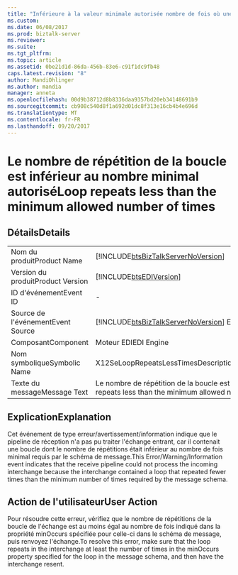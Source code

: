 ```yaml
---
title: "Inférieure à la valeur minimale autorisée nombre de fois où une boucle se répète | Documents Microsoft"
ms.custom: 
ms.date: 06/08/2017
ms.prod: biztalk-server
ms.reviewer: 
ms.suite: 
ms.tgt_pltfrm: 
ms.topic: article
ms.assetid: 0be21d1d-86da-456b-83e6-c91f1dc9fb48
caps.latest.revision: "8"
author: MandiOhlinger
ms.author: mandia
manager: anneta
ms.openlocfilehash: 00d9b38712d8b8336daa9357bd20eb34148691b9
ms.sourcegitcommit: cb908c540d8f1a692d01dc8f313e16cb4b4e696d
ms.translationtype: MT
ms.contentlocale: fr-FR
ms.lasthandoff: 09/20/2017
---
```

# <a name="loop-repeats-less-than-the-minimum-allowed-number-of-times"></a><span data-ttu-id="7876f-102">Le nombre de répétition de la boucle est inférieur au nombre minimal autorisé</span><span class="sxs-lookup"><span data-stu-id="7876f-102">Loop repeats less than the minimum allowed number of times</span></span>
## <a name="details"></a><span data-ttu-id="7876f-103">Détails</span><span class="sxs-lookup"><span data-stu-id="7876f-103">Details</span></span>  
  
|||  
|-|-|  
|<span data-ttu-id="7876f-104">Nom du produit</span><span class="sxs-lookup"><span data-stu-id="7876f-104">Product Name</span></span>|[!INCLUDE[btsBizTalkServerNoVersion](../includes/btsbiztalkservernoversion-md.md)]|  
|<span data-ttu-id="7876f-105">Version du produit</span><span class="sxs-lookup"><span data-stu-id="7876f-105">Product Version</span></span>|[!INCLUDE[btsEDIVersion](../includes/btsediversion-md.md)]|  
|<span data-ttu-id="7876f-106">ID d'événement</span><span class="sxs-lookup"><span data-stu-id="7876f-106">Event ID</span></span>|-|  
|<span data-ttu-id="7876f-107">Source de l'événement</span><span class="sxs-lookup"><span data-stu-id="7876f-107">Event Source</span></span>|[!INCLUDE[btsBizTalkServerNoVersion](../includes/btsbiztalkservernoversion-md.md)]<span data-ttu-id="7876f-108"> EDI</span><span class="sxs-lookup"><span data-stu-id="7876f-108"> EDI</span></span>|  
|<span data-ttu-id="7876f-109">Composant</span><span class="sxs-lookup"><span data-stu-id="7876f-109">Component</span></span>|<span data-ttu-id="7876f-110">Moteur EDI</span><span class="sxs-lookup"><span data-stu-id="7876f-110">EDI Engine</span></span>|  
|<span data-ttu-id="7876f-111">Nom symbolique</span><span class="sxs-lookup"><span data-stu-id="7876f-111">Symbolic Name</span></span>|<span data-ttu-id="7876f-112">X12SeLoopRepeatsLessTimesDescription</span><span class="sxs-lookup"><span data-stu-id="7876f-112">X12SeLoopRepeatsLessTimesDescription</span></span>|  
|<span data-ttu-id="7876f-113">Texte du message</span><span class="sxs-lookup"><span data-stu-id="7876f-113">Message Text</span></span>|<span data-ttu-id="7876f-114">Le nombre de répétition de la boucle est inférieur au nombre minimal autorisé</span><span class="sxs-lookup"><span data-stu-id="7876f-114">Loop repeats less than the minimum allowed number of times</span></span>|  
  
## <a name="explanation"></a><span data-ttu-id="7876f-115">Explication</span><span class="sxs-lookup"><span data-stu-id="7876f-115">Explanation</span></span>  
 <span data-ttu-id="7876f-116">Cet événement de type erreur/avertissement/information indique que le pipeline de réception n'a pas pu traiter l'échange entrant, car il contenait une boucle dont le nombre de répétitions était inférieur au nombre de fois minimal requis par le schéma de message.</span><span class="sxs-lookup"><span data-stu-id="7876f-116">This Error/Warning/Information event indicates that the receive pipeline could not process the incoming interchange because the interchange contained a loop that repeated fewer times than the minimum number of times required by the message schema.</span></span>  
  
## <a name="user-action"></a><span data-ttu-id="7876f-117">Action de l'utilisateur</span><span class="sxs-lookup"><span data-stu-id="7876f-117">User Action</span></span>  
 <span data-ttu-id="7876f-118">Pour résoudre cette erreur, vérifiez que le nombre de répétitions de la boucle de l'échange est au moins égal au nombre de fois indiqué dans la propriété minOccurs spécifiée pour celle-ci dans le schéma de message, puis renvoyez l'échange.</span><span class="sxs-lookup"><span data-stu-id="7876f-118">To resolve this error, make sure that the loop repeats in the interchange at least the number of times in the minOccurs property specified for the loop in the message schema, and then have the interchange resent.</span></span>